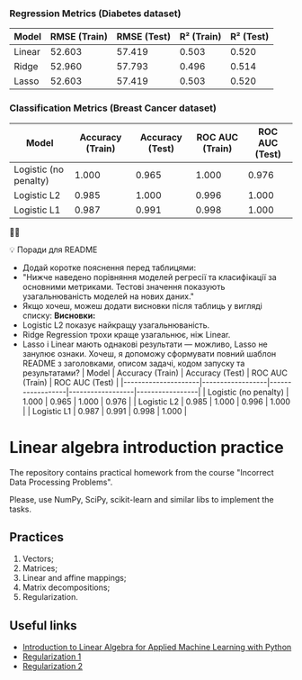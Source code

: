 ### Regression Metrics (Diabetes dataset)

| Model  | RMSE (Train) | RMSE (Test) | R² (Train) | R² (Test) |
|--------|--------------|-------------|------------|-----------|
| Linear | 52.603       | 57.419      | 0.503      | 0.520     |
| Ridge  | 52.960       | 57.793      | 0.496      | 0.514     |
| Lasso  | 52.603       | 57.419      | 0.503      | 0.520     |




### Classification Metrics (Breast Cancer dataset)

| Model               | Accuracy (Train) | Accuracy (Test) | ROC AUC (Train) | ROC AUC (Test) |
|---------------------|------------------|------------------|------------------|-----------------|
| Logistic (no penalty) | 1.000            | 0.965            | 1.000            | 0.976           |
| Logistic L2          | 0.985            | 1.000            | 0.996            | 1.000           |
| Logistic L1          | 0.987            | 0.991            | 0.998            | 1.000           |



💡 Поради для README
- Додай коротке пояснення перед таблицями:
- "Нижче наведено порівняння моделей регресії та класифікації за основними метриками. Тестові значення показують узагальнюваність моделей на нових даних."
- Якщо хочеш, можеш додати висновки після таблиць у вигляді списку:
**Висновки:**
- Logistic L2 показує найкращу узагальнюваність.
- Ridge Regression трохи краще узагальнює, ніж Linear.
- Lasso і Linear мають однакові результати — можливо, Lasso не занулює ознаки.
Хочеш, я допоможу сформувати повний шаблон README з заголовками, описом задачі, кодом запуску та результатами?
| Model               | Accuracy (Train) | Accuracy (Test) | ROC AUC (Train) | ROC AUC (Test) |
|---------------------|------------------|------------------|------------------|-----------------|
| Logistic (no penalty) | 1.000            | 0.965            | 1.000            | 0.976           |
| Logistic L2          | 0.985            | 1.000            | 0.996            | 1.000           |
| Logistic L1          | 0.987            | 0.991            | 0.998            | 1.000           |







# Linear algebra introduction practice

The repository contains practical homework from the course "Incorrect Data Processing Problems".

Please, use NumPy, SciPy, scikit-learn and similar libs to implement the tasks.

## Practices

1. Vectors;
2. Matrices;
3. Linear and affine mappings;
4. Matrix decompositions;
5. Regularization.


## Useful links

* [Introduction to Linear Algebra for Applied Machine Learning with Python](https://pabloinsente.github.io/intro-linear-algebra)
* [Regularization 1](https://github.com/ethen8181/machine-learning/blob/master/regularization/regularization.ipynb)
* [Regularization 2](https://nbviewer.org/github/justmarkham/DAT8/blob/master/notebooks/20_regularization.ipynb)
